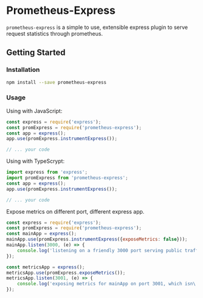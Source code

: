 # Prometheus-Express

`prometheus-express` is a simple to use, extensible express plugin to serve
request statistics through prometheus.

## Getting Started

### Installation

```bash
npm install --save prometheus-express
```

### Usage

Using with JavaScript:

```js
const express = require('express');
const promExpress = require('prometheus-express');
const app = express();
app.use(promExpress.instrumentExpress());

// ... your code
```

Using with TypeScrypt:

```ts
import express from 'express';
import promExpress from 'prometheus-express';
const app = express();
app.use(promExpress.instrumentExpress());

// ... your code
```

Expose metrics on different port, different express app.

```js
const express = require('express');
const promExpress = require('prometheus-express');
const mainApp = express();
mainApp.use(promExpress.instrumentExpress({exposeMetrics: false}));
mainApp.listen(3000, (e) => {
    console.log('listening on a friendly 3000 port serving public traffic');
});

const metricsApp = express();
metricsApp.use(promExpress.exposeMetrics());
metricsApp.listen(3001, (e) => {
    console.log('exposing metrics for mainApp on port 3001, which isn\'t serving public traffic');
});
```
